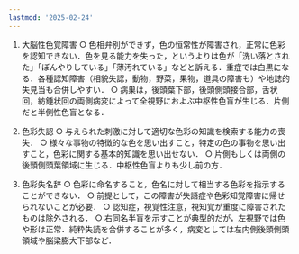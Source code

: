 ```yaml
---
lastmod: '2025-02-24'
---
```


1. 大脳性色覚障害
	○ 色相弁別ができず，色の恒常性が障害され，正常に色彩を認知できない．色を見る能力を失った，というよりは色が「洗い落とされた」「ぼんやりしている」「薄汚れている」などと訴える．重症では白黒になる．各種認知障害（相貌失認，動物，野菜，果物，道具の障害も）や地誌的失見当も合併しやすい．
	○ 病巣は，後頭葉下部，後頭側頭接合部，舌状回，紡錘状回の両側病変によって全視野におよぶ中枢性色盲が生じる．片側だと半側性色盲となる．
	
2. 色彩失認
	○ 与えられた刺激に対して適切な色彩の知識を検索する能力の喪失．
	○ 様々な事物の特徴的な色を思い出すこと，特定の色の事物を思い出すこと，色彩に関する基本的知識を思い出せない．
	○ 片側もしくは両側の後頭側頭葉領域に生じる．中枢性色盲よりも少し前の方．
	
3. 色彩失名辞
	○ 色彩に命名すること，色名に対して相当する色彩を指示することができない．
	○ 前提として，この障害が失語症や色彩知覚障害に帰せられないことが必要．
	○ 認知症，視覚性注意，視知覚が重度に障害されたものは除外される．
	○ 右同名半盲を示すことが典型的だが，左視野では色や形は正常．純粋失読を合併することが多く，病変としては左内側後頭側頭領域や脳梁膨大下部など．
